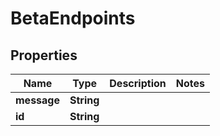 
# BetaEndpoints

## Properties
Name | Type | Description | Notes
------------ | ------------- | ------------- | -------------
**message** | **String** |  | 
**id** | **String** |  | 



